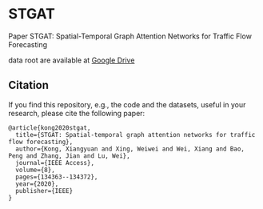 # STGAT
Paper STGAT: Spatial-Temporal Graph Attention Networks for Traffic Flow Forecasting

data root are available at [Google Drive](https://drive.google.com/drive/folders/101kElpc2XudMpW_0v0CBpiZ5VPeeF5py?usp=sharing)


## Citation

If you find this repository, e.g., the code and the datasets, useful in your research, please cite the following paper:
```
@article{kong2020stgat,
  title={STGAT: Spatial-temporal graph attention networks for traffic flow forecasting},
  author={Kong, Xiangyuan and Xing, Weiwei and Wei, Xiang and Bao, Peng and Zhang, Jian and Lu, Wei},
  journal={IEEE Access},
  volume={8},
  pages={134363--134372},
  year={2020},
  publisher={IEEE}
}
```
